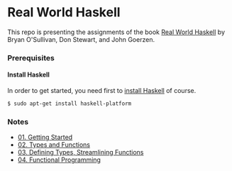 # Real World Haskell

This repo is presenting the assignments of the book [Real World Haskell](http://book.realworldhaskell.org/) by Bryan O'Sullivan, Don Stewart, and John Goerzen.

### Prerequisites
#### Install Haskell
In order to get started, you need first to [install Haskell](https://www.haskell.org/platform/) of course.
```bash
$ sudo apt-get install haskell-platform
```

### Notes
- [01. Getting Started](ch01/notes.md)
- [02. Types and Functions](ch02/notes.md)
- [03. Defining Types, Streamlining Functions](ch03/notes.md)
- [04. Functional Programming](ch04/notes.md)